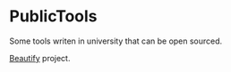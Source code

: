# PublicTools
Some tools writen in university that can be open sourced.

[Beautify](./Beautify) project.